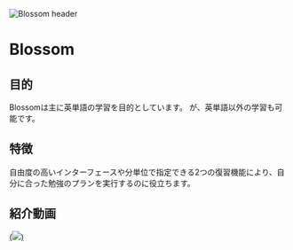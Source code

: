 ![Blossom header](https://user-images.githubusercontent.com/68174393/87437901-d653db00-c629-11ea-9d8b-cb81d21e61b2.png)

# Blossom
## 目的
Blossomは主に英単語の学習を目的としています。
が、英単語以外の学習も可能です。

## 特徴
自由度の高いインターフェースや分単位で指定できる2つの復習機能により、自分に合った勉強のプランを実行するのに役立ちます。

## 紹介動画
[(![](http://img.youtube.com/vi/RRJ8-FGfUL4/sddefault.jpg))](https://youtu.be/RRJ8-FGfUL4)
